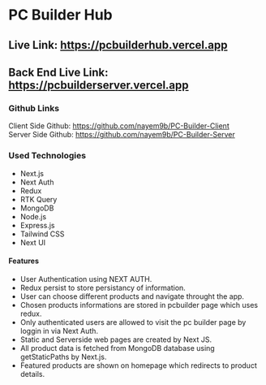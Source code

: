 # PC Builder Hub

## Live Link: https://pcbuilderhub.vercel.app

## Back End Live Link: https://pcbuilderserver.vercel.app

### Github Links

Client Side Github: https://github.com/nayem9b/PC-Builder-Client  
Server Side Github: https://github.com/nayem9b/PC-Builder-Server

### Used Technologies

- Next.js
- Next Auth
- Redux
- RTK Query
- MongoDB
- Node.js
- Express.js
- Tailwind CSS
- Next UI

#### Features

- User Authentication using NEXT AUTH.
- Redux persist to store persistancy of information.
- User can choose different products and navigate throught the app.
- Chosen products informations are stored in pcbuilder page which uses redux.
- Only authenticated users are allowed to visit the pc builder page by loggin in via Next Auth.
- Static and Serverside web pages are created by Next JS.
- All product data is fetched from MongoDB database using getStaticPaths by Next.js.
- Featured products are shown on homepage which redirects to product details.
